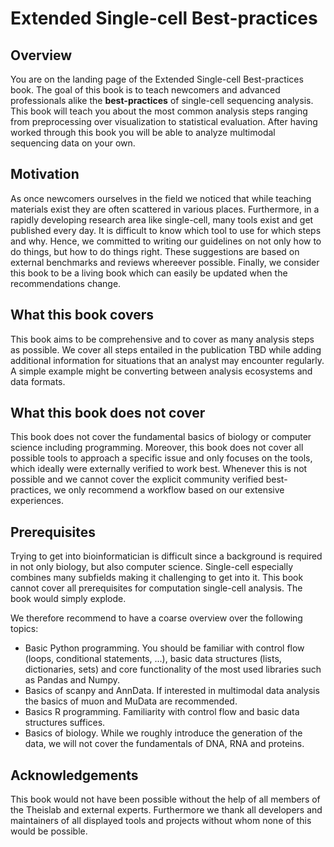 # Extended Single-cell Best-practices

## Overview

You are on the landing page of the Extended Single-cell Best-practices book.
The goal of this book is to teach newcomers and advanced professionals alike the **best-practices** of single-cell sequencing analysis.
This book will teach you about the most common analysis steps ranging from preprocessing over visualization to statistical evaluation.
After having worked through this book you will be able to analyze multimodal sequencing data on your own.

## Motivation

As once newcomers ourselves in the field we noticed that while teaching materials exist they are often scattered in various places.
Furthermore, in a rapidly developing research area like single-cell, many tools exist and get published every day.
It is difficult to know which tool to use for which steps and why.
Hence, we committed to writing our guidelines on not only how to do things, but how to do things right.
These suggestions are based on external benchmarks and reviews whereever possible.
Finally, we consider this book to be a living book which can easily be updated when the recommendations change.

## What this book covers

This book aims to be comprehensive and to cover as many analysis steps as possible. 
We cover all steps entailed in the publication TBD while adding additional information for situations that an analyst may encounter regularly.
A simple example might be converting between analysis ecosystems and data formats.

## What this book does not cover

This book does not cover the fundamental basics of biology or computer science including programming.
Moreover, this book does not cover all possible tools to approach a specific issue and only focuses on the tools, which ideally were externally verified to work best.
Whenever this is not possible and we cannot cover the explicit community verified best-practices, we only recommend a workflow based on our extensive experiences.

## Prerequisites

Trying to get into bioinformatician is difficult since a background is required in not only biology, but also computer science.
Single-cell especially combines many subfields making it challenging to get into it.
This book cannot cover all prerequisites for computation single-cell analysis. The book would simply explode.

We therefore recommend to have a coarse overview over the following topics:

* Basic Python programming. You should be familiar with control flow (loops, conditional statements, ...), basic data structures (lists, dictionaries, sets) and core functionality of the most used libraries such as Pandas and Numpy.
* Basics of scanpy and AnnData. If interested in multimodal data analysis the basics of muon and MuData are recommended.
* Basics R programming. Familiarity with control flow and basic data structures suffices.
* Basics of biology. While we roughly introduce the generation of the data, we will not cover the fundamentals of DNA, RNA and proteins.

## Acknowledgements

This book would not have been possible without the help of all members of the Theislab and external experts.
Furthermore we thank all developers and maintainers of all displayed tools and projects without whom none of this would be possible.
